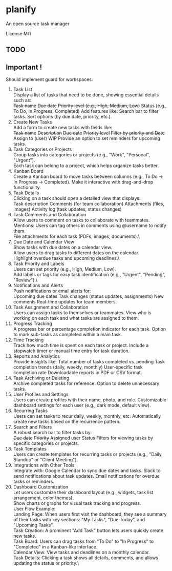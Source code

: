 # planify

<p>An open source task manager</p>

<p>License MIT</p>


## TODO

## Important !
Should implement guard for workspaces.

1. Task List\
Display a list of tasks that need to be done, showing essential details such as:\
~~Task name~~
~~Due date~~
~~Priority level (e.g., High, Medium, Low)~~
Status (e.g., To Do, In Progress, Completed)
Add features like:
Search bar to filter tasks.
Sort options (by due date, priority, etc.).
2. Create New Tasks\
Add a form to create new tasks with fields like:\
~~Task name~~
~~Description~~
~~Due date~~
~~Priority level~~
~~Filter by priority and Date~~
Assign to (user) WIP
Provide an option to set reminders for upcoming tasks.
3. Task Categories or Projects\
Group tasks into categories or projects (e.g., "Work", "Personal", "Urgent").\
Each task can belong to a project, which helps organize tasks better.
4. Kanban Board\
Create a Kanban board to move tasks between columns (e.g., To Do → In Progress → Completed).
Make it interactive with drag-and-drop functionality.
5. Task Details\
Clicking on a task should open a detailed view that displays:\
Task description
Comments (for team collaboration)
Attachments (files, images)
Activity log (task updates, status changes)
6. Task Comments and Collaboration\
Allow users to comment on tasks to collaborate with teammates.\
Mentions: Users can tag others in comments using @username to notify them.\
File attachments for each task (PDFs, images, documents).\
7. Due Date and Calendar View\
Show tasks with due dates on a calendar view.\
Allow users to drag tasks to different dates on the calendar.\
Highlight overdue tasks and upcoming deadlines.\
8. Task Priority and Labels\
Users can set priority (e.g., High, Medium, Low).\
Add labels or tags for easy task identification (e.g., "Urgent", "Pending", "Review").\
9. Notifications and Alerts\
Push notifications or email alerts for:\
Upcoming due dates
Task changes (status updates, assignments)
New comments
Real-time updates for team members.
10. Task Assignment and Collaboration\
Users can assign tasks to themselves or teammates.
View who is working on each task and what tasks are assigned to them.
11. Progress Tracking\
A progress bar or percentage completion indicator for each task.
Option to mark sub-tasks as completed within a main task.
12. Time Tracking\
Track how much time is spent on each task or project.
Include a stopwatch timer or manual time entry for task duration.
13. Reports and Analytics\
Provide insights like:
Total number of tasks completed vs. pending
Task completion trends (daily, weekly, monthly)
User-specific task completion rate
Downloadable reports in PDF or CSV format.
14. Task Archiving or Deleting\
Archive completed tasks for reference.
Option to delete unnecessary tasks.
15. User Profiles and Settings\
Users can create profiles with their name, photo, and role.
Customizable dashboard settings for each user (e.g., dark mode, default view).
16. Recurring Tasks\
Users can set tasks to recur daily, weekly, monthly, etc.
Automatically create new tasks based on the recurrence pattern.
17. Search and Filters\
A robust search bar to filter tasks by:\
~~Due date~~
~~Priority~~
Assigned user
Status
Filters for viewing tasks by specific categories or projects.
18. Task Templates\
Users can create templates for recurring tasks or projects (e.g., "Daily Standup" or "Client Meeting").
19. Integrations with Other Tools\
Integrate with:
Google Calendar to sync due dates and tasks.
Slack to send notifications about task updates.
Email notifications for overdue tasks or reminders.
20. Dashboard Customization\
Let users customize their dashboard layout (e.g., widgets, task list arrangement, color themes).\
Show charts or graphs for visual task tracking and progress.\
User Flow Example:\
Landing Page: When users first visit the dashboard, they see a summary of their tasks with key sections: "My Tasks", "Due Today", and "Upcoming Tasks".\
Task Creation: A prominent "Add Task" button lets users quickly create new tasks.\
Task Board: Users can drag tasks from "To Do" to "In Progress" to "Completed" in a Kanban-like interface.\
Calendar View: View tasks and deadlines on a monthly calendar.\
Task Details: Clicking a task shows all details, comments, and allows updating the status or priority.\